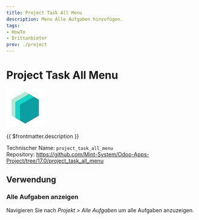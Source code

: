 ```yaml
---
title: Project Task All Menu
description: Menu Alle Aufgaben hinzufügen.
tags:
- HowTo
- Drittanbieter
prev: ./project
---
```

# Project Task All Menu
![icon_oms_box](attachments/icons_odoo_mint_system.png)

{{ $frontmatter.description }}

Technischer Name: `project_task_all_menu`\
Repository: <https://github.com/Mint-System/Odoo-Apps-Project/tree/17.0/project_task_all_menu>

## Verwendung

### Alle Aufgaben anzeigen

Navigieren Sie nach *Projekt > Alle Aufgaben* um alle Aufgaben anzuzeigen.